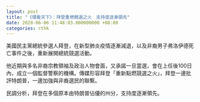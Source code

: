 ```yaml
---
layout: post
title: "《環看天下》：拜登重燃競選之火　支持度逐漸領先"
date: 2020-06-06 11:48:03.000000000 +08:00
categories: rthk
---
```


美國民主黨總統參選人拜登，在新型肺炎疫情逐漸減退，以及非裔男子弗洛伊德死亡事件之後，重新展開總統競選活動。

他近期與多名非裔宗教領袖及政治人物會面，又承諾一旦當選，會在上任後100日內，成立一個監督警察的機構。傳媒形容拜登「重新點燃競選之火」，拜登一邊批評特朗普，一邊加強與非裔選民的聯繫。

民調分析，拜登在多個原本由特朗普佔優的州分，支持度逐漸領先。
